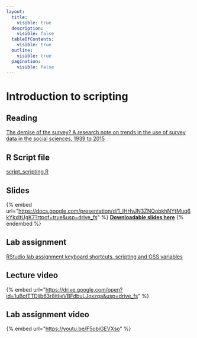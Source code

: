 ```yaml
---
layout:
  title:
    visible: true
  description:
    visible: false
  tableOfContents:
    visible: true
  outline:
    visible: true
  pagination:
    visible: false
---
```


# Introduction to scripting

## Reading

[The demise of the survey? A research note on trends in the use of survey data in the social sciences, 1939 to 2015](https://drive.google.com/file/d/1zdNiWlaal7qUUTXd755NFLkxLGEOXgfA/view?usp=sharing)

## R Script file

[script\_scripting.R](https://drive.google.com/open?id=1ksWH9huWbEYaCsdgToB97rkiw4UPQmf1\&usp=drive\_fs)

## Slides

{% embed url="https://docs.google.com/presentation/d/1_lHHvJN3ZNQobkhNYtMuq6kYkxItUgK7?rtpof=true&usp=drive_fs" %}
[**Downloadable slides here**](https://docs.google.com/presentation/d/1\_lHHvJN3ZNQobkhNYtMuq6kYkxItUgK7?rtpof=true\&usp=drive\_fs)
{% endembed %}

## Lab assignment

[RStudio lab assignment keyboard shortcuts, scripting and GSS variables](https://docs.google.com/document/d/1\_nM\_N35xnALjjEIgoDfvA68ai1iJMlk8/edit?usp=sharing\&ouid=100179871492576617561\&rtpof=true\&sd=true)

## Lecture video

{% embed url="https://drive.google.com/open?id=1uBotTTDljb63r8itIieVBFdbuLJoxzqa&usp=drive_fs" %}

## Lab assignment video

{% embed url="https://youtu.be/F5obiGEVXso" %}
